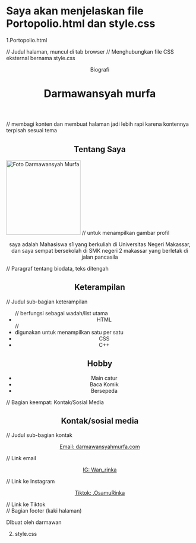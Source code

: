 # Saya akan menjelaskan file Portopolio.html dan style.css

1.Portopolio.html
<html>
<head>
  <title>Portofolio</title> // Judul halaman, muncul di tab browser
  <link rel="stylesheet" href="style.css"> // Menghubungkan file CSS eksternal bernama style.css
</head>

<body>
  <header>
    <p>Biografi</p>
    <h1>Darmawansyah murfa</h1>
  </header>

  <section> // membagi konten dan membuat halaman jadi lebih rapi karena kontennya terpisah sesuai tema
    <h2 style="text-align: center;">Tentang Saya</h2>
    <img src="gambar.jpg" alt="Foto Darmawansyah Murfa" class="foto-saya" height="200px"> // untuk menampilkan gambar profil
    <p style="text-align: center;">saya adalah Mahasiswa s1 yang berkuliah di Universitas Negeri Makassar, dan saya sempat bersekolah di SMK negeri 2 makassar yang berletak di jalan pancasila</p> // Paragraf tentang biodata, teks ditengah
  </section>

  <section>
    <h2 style="text-align: center;">Keterampilan</h2> // Judul sub-bagian keterampilan
    <ul> // berfungsi sebagai wadah/list utama
      <li style="text-align: center;">HTML</li> // <li>digunakan untuk menampilkan satu per satu
      <li style="text-align: center;">CSS</li> 
      <li style="text-align: center;">C++</li>
    </ul>
  </section>

  <section>
    <h2 style="text-align: center;">Hobby</h2>
    <ul>
      <li style="text-align: center;">Main catur</li>
      <li style="text-align: center;">Baca Komik</li>
      <li style="text-align: center;">Bersepeda</li>
    </ul>
  </section>

  <section> // Bagian keempat: Kontak/Sosial Media
    <h2 style="text-align: center;">Kontak/sosial media</h2> // Judul sub-bagian kontak
    <p style="text-align: center;"><a href="mailto:darmawansyahmurfa.com">Email: darmawansyahmurfa.com</a></p> // Link email
    <p style="text-align: center;"><a href="https://www.instagram.com/wan_rinka/">IG: Wan_rinka</a></p> // Link ke Instagram
    <p style="text-align: center;"><a href="https://www.tiktok.com/@.osamurinka">Tiktok: .OsamuRinka</a></p> // Link ke Tiktok
  </section>

  <footer> // Bagian footer (kaki halaman)
    <p>DIbuat oleh darmawan</p>
  </footer>
</body>
</html>

2. style.css
